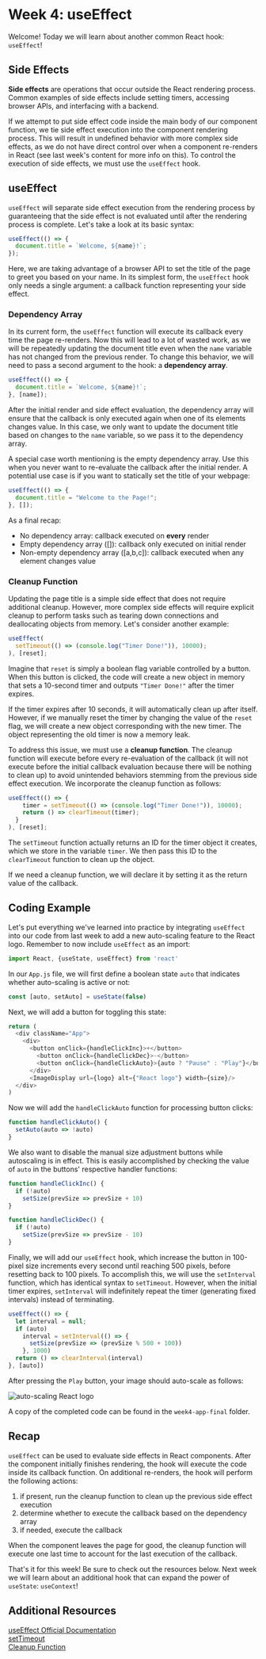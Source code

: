 # Week 4: useEffect

Welcome! Today we will learn about another common React hook: `useEffect`!

## Side Effects

**Side effects** are operations that occur outside the React rendering process. Common examples of side effects include setting timers, accessing browser APIs, and interfacing with a backend.

If we attempt to put side effect code inside the main body of our component function, we tie side effect execution into the component rendering process. This will result in undefined behavior with more complex side effects, as we do not have direct control over when a component re-renders in React (see last week's content for more info on this). To control the execution of side effects, we must use the `useEffect` hook.

## useEffect

`useEffect` will separate side effect execution from the rendering process by guaranteeing that the side effect is not evaluated until after the rendering process is complete. Let's take a look at its basic syntax:

```JavaScript
useEffect(() => {
  document.title = `Welcome, ${name}!`;
});
```

Here, we are taking advantage of a browser API to set the title of the page to greet you based on your name. In its simplest form, the `useEffect` hook only needs a single argument: a callback function representing your side effect.

### Dependency Array
In its current form, the `useEffect` function will execute its callback every time the page re-renders. Now this will lead to a lot of wasted work, as we will be repeatedly updating the document title even when the `name` variable has not changed from the previous render. To change this behavior, we will need to pass a second argument to the hook: a **dependency array**.

```JavaScript
useEffect(() => {
  document.title = `Welcome, ${name}!`;
}, [name]);
```

After the initial render and side effect evaluation, the dependency array will ensure that the callback is only executed again when one of its elements changes value. In this case, we only want to update the document title based on changes to the `name` variable, so we pass it to the dependency array.

A special case worth mentioning is the empty dependency array. Use this when you never want to re-evaluate the callback after the initial render. A potential use case is if you want to statically set the title of your webpage:

```JavaScript
useEffect(() => {
  document.title = "Welcome to the Page!";
}, []);
```

As a final recap:
- No dependency array: callback executed on **every** render
- Empty dependency array ([]): callback only executed on initial render
- Non-empty dependency array ([a,b,c]): callback executed when any element changes value

### Cleanup Function
Updating the page title is a simple side effect that does not require additional cleanup. However, more complex side effects will require explicit cleanup to perform tasks such as tearing down connections and deallocating objects from memory. Let's consider another example:

```JavaScript
useEffect(
  setTimeout(() => (console.log("Timer Done!")), 10000);
), [reset];
```

Imagine that `reset` is simply a boolean flag variable controlled by a button. When this button is clicked, the code will create a new object in memory that sets a 10-second timer and outputs `"Timer Done!"` after the timer expires. 

If the timer expires after 10 seconds, it will automatically clean up after itself. However, if we manually reset the timer by changing the value of the `reset` flag, we will create a new object corresponding with the new timer. The object representing the old timer is now a memory leak.

To address this issue, we must use a **cleanup function**. The cleanup function will execute before every re-evaluation of the callback (it will not execute before the initial callback evaluation because there will be nothing to clean up) to avoid unintended behaviors stemming from the previous side effect execution. We incorporate the cleanup function as follows:

```JavaScript
useEffect(() => {
    timer = setTimeout(() => (console.log("Timer Done!")), 10000);
    return () => clearTimeout(timer);
  }
), [reset];
```

The `setTimeout` function actually returns an ID for the timer object it creates, which we store in the variable `timer`. We then pass this ID to the `clearTimeout` function to clean up the object.

If we need a cleanup function, we will declare it by setting it as the return value of the callback.

## Coding Example

Let's put everything we've learned into practice by integrating `useEffect` into our code from last week to add a new auto-scaling feature to the React logo. Remember to now include `useEffect` as an import:

```JavaScript
import React, {useState, useEffect} from 'react'
```

In our `App.js` file, we will first define a boolean state `auto` that indicates whether auto-scaling is active or not:

```JavaScript
const [auto, setAuto] = useState(false)
```

Next, we will add a button for toggling this state:

```JavaScript
return (
  <div className="App">
    <div>
      <button onClick={handleClickInc}>+</button>
        <button onClick={handleClickDec}>-</button>
        <button onClick={handleClickAuto}>{auto ? "Pause" : "Play"}</button>
      </div>
      <ImageDisplay url={logo} alt={"React logo"} width={size}/>
  </div>
)
```

Now we will add the `handleClickAuto` function for processing button clicks:

```JavaScript
function handleClickAuto() {
  setAuto(auto => !auto)
}
```

We also want to disable the manual size adjustment buttons while autoscaling is in effect. This is easily accomplished by checking the value of `auto` in the buttons' respective handler functions:

```JavaScript
function handleClickInc() {
  if (!auto)
    setSize(prevSize => prevSize + 10)
}

function handleClickDec() {
  if (!auto)
    setSize(prevSize => prevSize - 10)
}
```

Finally, we will add our `useEffect` hook, which increase the button in 100-pixel size increments every second until reaching 500 pixels, before resetting back to 100 pixels. To accomplish this, we will use the `setInterval` function, which has identical syntax to `setTimeout`. However, when the initial timer expires, `setInterval` will indefinitely repeat the timer (generating fixed intervals) instead of terminating.

```JavaScript
useEffect(() => {
  let interval = null;
  if (auto)
    interval = setInterval(() => {
      setSize(prevSize => (prevSize % 500 + 100))
    }, 1000)
  return () => clearInterval(interval)
}, [auto])
```

After pressing the `Play` button, your image should auto-scale as follows:

![auto-scaling React logo](images/useeffect-output.gif)

A copy of the completed code can be found in the `week4-app-final` folder.

## Recap

`useEffect` can be used to evaluate side effects in React components. After the component initially finishes rendering, the hook will execute the code inside its callback function. On additional re-renders, the hook will perform the following actions:

1. if present, run the cleanup function to clean up the previous side effect execution
2. determine whether to execute the callback based on the dependency array
3. if needed, execute the callback

When the component leaves the page for good, the cleanup function will execute one last time to account for the last execution of the callback.

That's it for this week! Be sure to check out the resources below. Next week we will learn about an additional hook that can expand the power of `useState`: `useContext`!

## Additional Resources
[useEffect Official Documentation](https://beta.reactjs.org/reference/react/useEffect)<br/>
[setTimeout](https://developer.mozilla.org/en-US/docs/Web/API/setTimeout)<br/>
[Cleanup Function](https://maxrozen.com/demystifying-useeffect-cleanup-function)<br/>